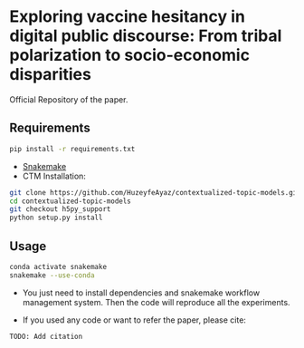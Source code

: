 # Exploring vaccine hesitancy in digital public discourse: From  tribal polarization to socio-economic disparities

Official Repository of the paper.
## Requirements
```bash
pip install -r requirements.txt
```
- [Snakemake](https://snakemake.readthedocs.io/en/stable/getting_started/installation.html)
- CTM Installation:
```bash
git clone https://github.com/HuzeyfeAyaz/contextualized-topic-models.git
cd contextualized-topic-models
git checkout h5py_support
python setup.py install
```

## Usage
```bash
conda activate snakemake
snakemake --use-conda
```

- You just need to install dependencies and snakemake workflow management system. Then the code will reproduce all the experiments.

- If you used any code or want to refer the paper, please cite:
```
TODO: Add citation
```